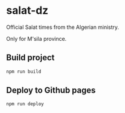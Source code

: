 # salat-dz
Official Salat times from the Algerian ministry.

Only for M'sila province.

## Build project

```bash
npm run build
```

## Deploy to Github pages
```bash
npm run deploy
```